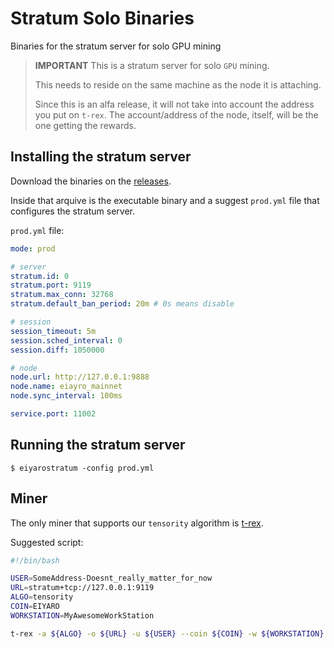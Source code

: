 # Stratum Solo Binaries
Binaries for the stratum server for solo GPU mining

> **IMPORTANT**
> This is a stratum server for solo `GPU` mining.
>
> This needs to reside on the same machine as the node it is attaching.
>
> Since this is an alfa release, it will not take into account the address you put on `t-rex`.
> The account/address of the node, itself, will be the one getting the rewards.

## Installing the stratum server

Download the binaries on the [releases](https://github.com/EIYARO-Project/core-stratum-solo-binaries/releases).

Inside that arquive is the executable binary and a suggest `prod.yml` file that configures the stratum server.

`prod.yml` file:
```yaml
mode: prod

# server
stratum.id: 0
stratum.port: 9119
stratum.max_conn: 32768
stratum.default_ban_period: 20m # 0s means disable

# session
session_timeout: 5m
session.sched_interval: 0
session.diff: 1050000

# node
node.url: http://127.0.0.1:9888
node.name: eiayro_mainnet
node.sync_interval: 100ms

service.port: 11002
```

## Running the stratum server

```console
$ eiyarostratum -config prod.yml
```

## Miner

The only miner that supports our `tensority` algorithm is [t-rex](https://github.com/trexminer/T-Rex).

Suggested script:
```bash
#!/bin/bash

USER=SomeAddress-Doesnt_really_matter_for_now
URL=stratum+tcp://127.0.0.1:9119
ALGO=tensority
COIN=EIYARO
WORKSTATION=MyAwesomeWorkStation

t-rex -a ${ALGO} -o ${URL} -u ${USER} --coin ${COIN} -w ${WORKSTATION}
```